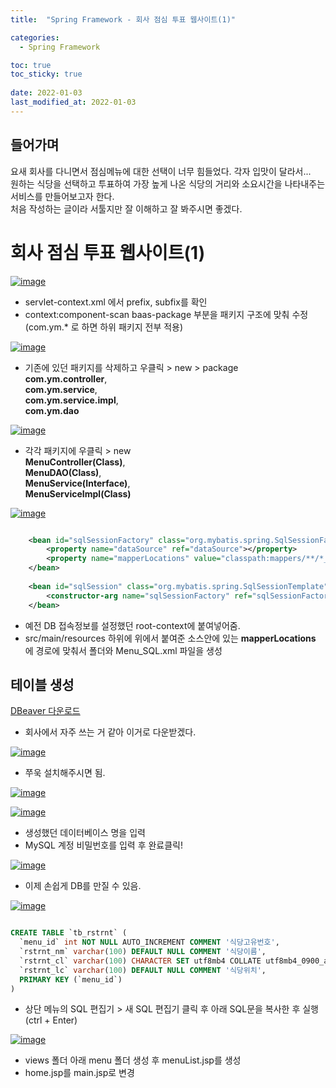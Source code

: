 ```yaml
---
title:  "Spring Framework - 회사 점심 투표 웹사이트(1)"

categories:
  - Spring Framework

toc: true
toc_sticky: true
 
date: 2022-01-03
last_modified_at: 2022-01-03
---
```


<h2>들어가며</h2>
요새 회사를 다니면서 점심메뉴에 대한 선택이 너무 힘들었다. 각자 입맛이 달라서... <br/>
원하는 식당을 선택하고 투표하여 가장 높게 나온 식당의 거리와 소요시간을 나타내주는 서비스를 만들어보고자 한다. <br/>
처음 작성하는 글이라 서툴지만 잘 이해하고 잘 봐주시면 좋겠다.

<h1>회사 점심 투표 웹사이트(1)</h1>


[![image](https://user-images.githubusercontent.com/56810348/147907530-2fbf8014-1aa4-4f82-b9d8-2855f4781606.png)](https://user-images.githubusercontent.com/56810348/147907530-2fbf8014-1aa4-4f82-b9d8-2855f4781606.png)

- servlet-context.xml 에서 prefix, subfix를 확인
- context:component-scan baas-package 부분을 패키지 구조에 맞춰 수정(com.ym.* 로 하면 하위 패키지 전부 적용)


[![image](https://user-images.githubusercontent.com/56810348/147909264-94885797-661d-4378-92ef-24fcfe235b21.png)](https://user-images.githubusercontent.com/56810348/147909264-94885797-661d-4378-92ef-24fcfe235b21.png)

- 기존에 있던 패키지를 삭제하고 우클릭 > new > package <br/>
**com.ym.controller**, <br/>
**com.ym.service**, <br/>
**com.ym.service.impl**, <br/> 
**com.ym.dao** <br/>


[![image](https://user-images.githubusercontent.com/56810348/147909338-3d83c483-adb1-4f45-9f78-fda60ed96cfe.png)](https://user-images.githubusercontent.com/56810348/147909338-3d83c483-adb1-4f45-9f78-fda60ed96cfe.png)

- 각각 패키지에 우클릭 > new <br/>
 **MenuController(Class)**, <br/>
 **MenuDAO(Class)**, <br/> 
 **MenuService(Interface)**, <br/>
 **MenuServiceImpl(Class)** <br/>


[![image](https://user-images.githubusercontent.com/56810348/147912658-b607f956-00c4-414c-b413-223a1dec2140.png)](https://user-images.githubusercontent.com/56810348/147912658-b607f956-00c4-414c-b413-223a1dec2140.png)

```xml

    <bean id="sqlSessionFactory" class="org.mybatis.spring.SqlSessionFactoryBean">
        <property name="dataSource" ref="dataSource"></property>
        <property name="mapperLocations" value="classpath:mappers/**/*_SQL.xml"></property>
    </bean>
	
    <bean id="sqlSession" class="org.mybatis.spring.SqlSessionTemplate" destroy-method="clearCache">
        <constructor-arg name="sqlSessionFactory" ref="sqlSessionFactory"></constructor-arg>
    </bean>

```

- 예전 DB 접속정보를 설정했던 root-context에 붙여넣어줌.
- src/main/resources 하위에 위에서 붙여준 소스안에 있는 **mapperLocations** 에 경로에 맞춰서 폴더와 Menu_SQL.xml 파일을 생성

<h2>테이블 생성</h2>

[DBeaver 다운로드](https://dbeaver.io/download/)

- 회사에서 자주 쓰는 거 같아 이거로 다운받겠다.

[![image](https://user-images.githubusercontent.com/56810348/148002308-a6c790ad-e73e-4734-8442-007b6063f7b9.png)](https://user-images.githubusercontent.com/56810348/148002308-a6c790ad-e73e-4734-8442-007b6063f7b9.png)

- 쭈욱 설치해주시면 됨.


[![image](https://user-images.githubusercontent.com/56810348/148002444-449fbfb9-5e08-48fa-b042-e7599d0e5070.png)](https://user-images.githubusercontent.com/56810348/148002444-449fbfb9-5e08-48fa-b042-e7599d0e5070.png)


[![image](https://user-images.githubusercontent.com/56810348/148002631-cb61c9d0-4f7f-4e89-90b9-986bfdf821ab.png)](https://user-images.githubusercontent.com/56810348/148002631-cb61c9d0-4f7f-4e89-90b9-986bfdf821ab.png)

- 생성했던 데이터베이스 명을 입력
- MySQL 계정 비밀번호를 입력 후 완료클릭!


[![image](https://user-images.githubusercontent.com/56810348/148002732-b057186c-50c7-421a-987f-39abf4e07b33.png)](https://user-images.githubusercontent.com/56810348/148002732-b057186c-50c7-421a-987f-39abf4e07b33.png)

- 이제 손쉽게 DB를 만질 수 있음.



[![image](https://user-images.githubusercontent.com/56810348/148012597-bbec7a4e-5eb4-4d85-8e63-5ba76e20c5f6.png)](https://user-images.githubusercontent.com/56810348/148012597-bbec7a4e-5eb4-4d85-8e63-5ba76e20c5f6.png)

```sql

CREATE TABLE `tb_rstrnt` (
  `menu_id` int NOT NULL AUTO_INCREMENT COMMENT '식당고유번호',
  `rstrnt_nm` varchar(100) DEFAULT NULL COMMENT '식당이름',
  `rstrnt_cl` varchar(100) CHARACTER SET utf8mb4 COLLATE utf8mb4_0900_ai_ci DEFAULT NULL COMMENT '식당분류',
  `rstrnt_lc` varchar(100) DEFAULT NULL COMMENT '식당위치',
  PRIMARY KEY (`menu_id`)
)

```

- 상단 메뉴의 SQL 편집기 > 새 SQL 편집기 클릭 후 아래 SQL문을 복사한 후 실행(ctrl + Enter)


[![image](https://user-images.githubusercontent.com/56810348/148013578-c17a8303-3bb5-48c2-9ae3-350da6d600f7.png)](https://user-images.githubusercontent.com/56810348/148013578-c17a8303-3bb5-48c2-9ae3-350da6d600f7.png)

- views 폴더 아래 menu 폴더 생성 후 menuList.jsp를 생성
- home.jsp를 main.jsp로 변경